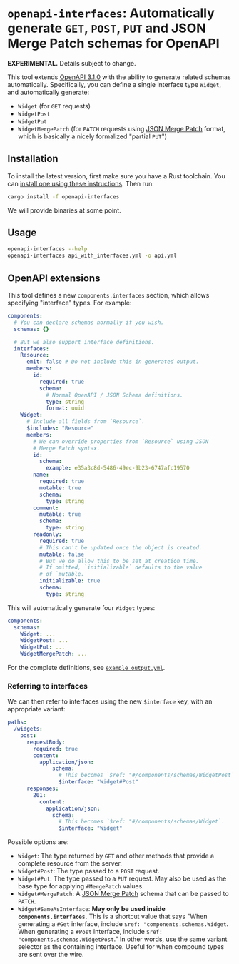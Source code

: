 # `openapi-interfaces`: Automatically generate `GET`, `POST`, `PUT` and JSON Merge Patch schemas for OpenAPI

**EXPERIMENTAL.** Details subject to change.

This tool extends [OpenAPI 3.1.0](https://github.com/OAI/OpenAPI-Specification/blob/main/versions/3.1.0.md) with the ability to generate related schemas automatically. Specifically, you can define a single interface type `Widget`, and automatically generate:

- `Widget` (for `GET` requests)
- `WidgetPost`
- `WidgetPut`
- `WidgetMergePatch` (for `PATCH` requests using [JSON Merge Patch](https://datatracker.ietf.org/doc/html/rfc7396) format, which is basically a nicely formalized "partial `PUT`")

## Installation

To install the latest version, first make sure you have a Rust toolchain. You
can [install one using these instructions](https://rustup.rs/). Then run:

```sh
cargo install -f openapi-interfaces
```

We will provide binaries at some point.

## Usage

```sh
openapi-interfaces --help
openapi-interfaces api_with_interfaces.yml -o api.yml
```

## OpenAPI extensions

This tool defines a new `components.interfaces` section, which allows specifying "interface" types. For example:

```yaml
components:
  # You can declare schemas normally if you wish.
  schemas: {}

  # But we also support interface definitions.
  interfaces:
    Resource:
      emit: false # Do not include this in generated output.
      members:
        id:
          required: true
          schema:
            # Normal OpenAPI / JSON Schema definitions.
            type: string
            format: uuid
    Widget:
      # Include all fields from `Resource`.
      $includes: "Resource"
      members:
        # We can override properties from `Resource` using JSON
        # Merge Patch syntax.
        id:
          schema:
            example: e35a3c8d-5486-49ec-9b23-6747afc19570
        name:
          required: true
          mutable: true
          schema:
            type: string
        comment:
          mutable: true
          schema:
            type: string
        readonly:
          required: true
          # This can't be updated once the object is created.
          mutable: false
          # But we do allow this to be set at creation time.
          # If omitted, `initializable` defaults to the value
          # of `mutable.
          initializable: true
          schema:
            type: string
```

This will automatically generate four `Widget` types:

```yaml
components:
  schemas:
    Widget: ...
    WidgetPost: ...
    WidgetPut: ...
    WidgetMergePatch: ...
```

For the complete definitions, see [`example_output.yml`](./example_output.yml).

### Referring to interfaces

We can then refer to interfaces using the new `$interface` key, with an appropriate variant:

```yaml
paths:
  /widgets:
    post:
      requestBody:
        required: true
        content:
          application/json:
              schema:
                # This becomes `$ref: "#/components/schemas/WidgetPost`.
                $interface: "Widget#Post"
      responses:
        201:
          content:
            application/json:
              schema:
                # This becomes `$ref: "#/components/schemas/Widget`.
                $interface: "Widget"
```

Possible options are:

- `Widget`: The type returned by `GET` and other methods that provide a complete resource from the server.
- `Widget#Post`: The type passed to a `POST` request.
- `Widget#Put`: The type passed to a `PUT` request. May also be used as the base type for applying `#MergePatch` values.
- `Widget#MergePatch`: A [JSON Merge Patch](https://datatracker.ietf.org/doc/html/rfc7396) schema that can be passed to `PATCH`.
- `Widget#SameAsInterface`: **May only be used inside `components.interfaces`.** This is a shortcut value that says "When generating a `#Get` interface, include `$ref: "components.schemas.Widget`. When generating a `#Post` interface, include `$ref: "components.schemas.WidgetPost`." In other words, use the same variant selector as the containing interface. Useful for when compound types are sent over the wire.
